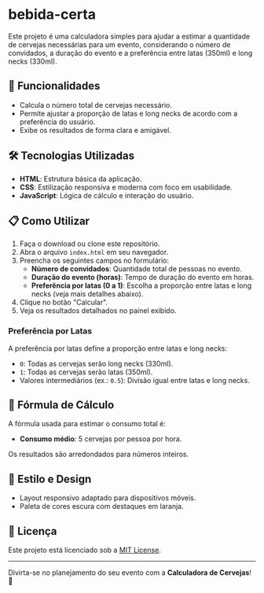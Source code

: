 # bebida-certa

Este projeto é uma calculadora simples para ajudar a estimar a quantidade de cervejas necessárias para um evento, considerando o número de convidados, a duração do evento e a preferência entre latas (350ml) e long necks (330ml).

## 🚀 Funcionalidades

- Calcula o número total de cervejas necessário.
- Permite ajustar a proporção de latas e long necks de acordo com a preferência do usuário.
- Exibe os resultados de forma clara e amigável.

## 🛠️ Tecnologias Utilizadas

- **HTML**: Estrutura básica da aplicação.
- **CSS**: Estilização responsiva e moderna com foco em usabilidade.
- **JavaScript**: Lógica de cálculo e interação do usuário.

## 📋 Como Utilizar

1. Faça o download ou clone este repositório.
2. Abra o arquivo `index.html` em seu navegador.
3. Preencha os seguintes campos no formulário:
   - **Número de convidados**: Quantidade total de pessoas no evento.
   - **Duração do evento (horas)**: Tempo de duração do evento em horas.
   - **Preferência por latas (0 a 1)**: Escolha a proporção entre latas e long necks (veja mais detalhes abaixo).
4. Clique no botão "Calcular".
5. Veja os resultados detalhados no painel exibido.

### Preferência por Latas
A preferência por latas define a proporção entre latas e long necks:
- `0`: Todas as cervejas serão long necks (330ml).
- `1`: Todas as cervejas serão latas (350ml).
- Valores intermediários (ex.: `0.5`): Divisão igual entre latas e long necks.

## 🧮 Fórmula de Cálculo

A fórmula usada para estimar o consumo total é:

- **Consumo médio**: 5 cervejas por pessoa por hora.

Os resultados são arredondados para números inteiros.

## 🎨 Estilo e Design

- Layout responsivo adaptado para dispositivos móveis.
- Paleta de cores escura com destaques em laranja.

## 📜 Licença

Este projeto está licenciado sob a [MIT License](LICENSE).

---

Divirta-se no planejamento do seu evento com a **Calculadora de Cervejas**! 🍺


